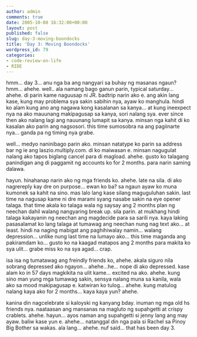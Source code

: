 ```yaml
---
author: admin
comments: true
date: 2005-10-08 16:32:00+00:00
layout: post
published: false
slug: day-3-moving-boondocks
title: 'Day 3: Moving Boondocks'
wordpress_id: 79
categories:
- code-review-on-life
- RIDE
---
```


hmm... day 3... anu nga ba ang nangyari sa buhay ng masanas ngaun? hmm... ahehe. well.. ala namang bago ganun parin, typical saturday... ahehe. di parin kame naguusap ni JR. badtrip narin ako e. ang akin lang kase, kung may problema sya sakin sabihin nya, ayaw ko manghula. hindi ko alam kung ano ang nagawa kong kasalanan sa kanya... at kung ineexpect nya na ako mauunang makipagusap sa kanya, sori nalang sya. ever since then ako nalang lagi ang nauunang lumapit sa kanya. minsan nga kahit di ko kasalan ako parin ang nagsosori. this time sumosobra na ang pagiinarte nya... ganda pa ng timing nya grabe. 

well... medyo naninibago parin ako. minsan natatype ko parin sa address bar ng ie ang laszio.multiply.com. di ko maiwasan e. minsan nagugulat nalang ako tapos biglang cancel para di magload. ahehe. gusto ko talagang panindigan ang di paggamit ng accounts ko for 2 months. para narin saming dalawa.

hayun. hinahanap narin ako ng mga friends ko. ahehe. late na sila. di ako nagrereply kay dre on purpose... ewan ko ba? sa ngaun ayaw ko muna kumonek sa kahit na sino. mas lalo lang kase silang maguguluhan sakin. last time na nagusap kame ni dre marami syang nasabe sakin na eye opener talaga. that time akala ko talaga wala ng saysay ang 2 months plan ng neechan dahil walang nangyaring break up. sila parin. at mukhang hindi talaga kakayanin ng neechan ang magdecide para sa sarili nya. kaya laking pasasalamat ko lang talaga at tumawag ang neechan nung nag text ako... at least. hindi na naging mabigat ang paghihiwalay namin... walang depression... unlike nung last time na lumayo ako... this time maganda ang pakiramdam ko... gusto ko na kaagad matapos ang 2 months para makita ko sya ulit... grabe miss ko na sya agad... crap. 

isa isa ng tumatawag ang freindly friends ko, ahehe. akala siguro nila sobrang depressed ako ngayon... ahehe...he... nope di ako depressed. kase alam ko in 57 days magkikita na ulit kame... excited na ako. ahehe. kung sino man yung mga tumawag sakin, sensya nalang muna sa kanila, wala ako sa mood makipagusap e. katwiran ko tulog... ahehe. kung matulog nalang kaya ako for 2 months... kaya kaya yun? ahehe. 

kanina din nagcelebrate si kaloyski ng kanyang bday. inuman ng mga old hs friends nya. naataasan ang mansanas na magluto ng supahgetti at crispy crablets. ahehe. hayun... ayos naman ang supahgetti si jenny lang ang may ayaw. baliw kase yun e. ahehe... natanggal din nga pala si Rachel sa Pinoy Big Bother sa wakas. ala lang... ahehe. nuf said... that has been day 3.
